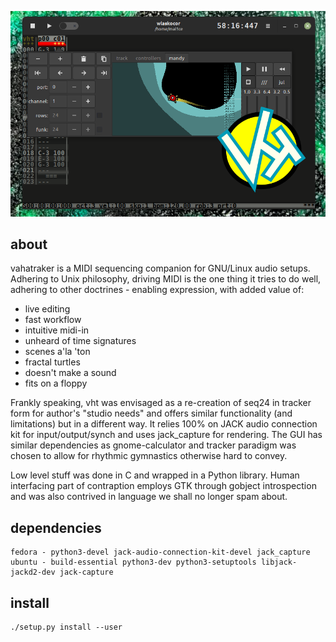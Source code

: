 ![vht header](/data/vht_header.png)
## about
vahatraker is a MIDI sequencing companion
for GNU/Linux audio setups. Adhering to Unix philosophy,
driving MIDI is the one thing it tries to do well,
adhering to other doctrines - enabling expression,
with added value of:

- live editing
- fast workflow
- intuitive midi-in
- unheard of time signatures
- scenes a'la 'ton
- fractal turtles
- doesn't make a sound
- fits on a floppy

Frankly speaking, vht was envisaged as a re-creation
of seq24 in tracker form for author's "studio needs"
and offers similar functionality (and limitations) 
but in a different way. It relies 100% on JACK audio
connection kit for input/output/synch and uses
jack_capture for rendering. The GUI has similar 
dependencies as gnome-calculator and tracker paradigm
was chosen to allow for rhythmic gymnastics otherwise
hard to convey.

Low level stuff was done in C and wrapped in a Python
library. Human interfacing part of contraption employs
GTK through gobject introspection and was also contrived
in language we shall no longer spam about.

## dependencies
```
fedora - python3-devel jack-audio-connection-kit-devel jack_capture
ubuntu - build-essential python3-dev python3-setuptools libjack-jackd2-dev jack-capture
```

## install
```
./setup.py install --user
```
